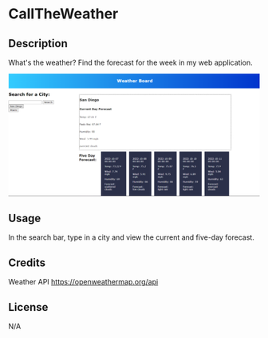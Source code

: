 # CallTheWeather



## Description
What's the weather? Find the forecast for the week in my web application.

<img src="assets\Screenshot 2022-10-06 010049.png">


## Usage
In the search bar, type in a city and view the current and five-day forecast.


## Credits

Weather API
https://openweathermap.org/api

## License

N/A

